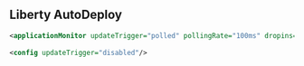 ## Liberty AutoDeploy

```xml
<applicationMonitor updateTrigger="polled" pollingRate="100ms" dropins="/opt/IBM/WebSphere/AppServer/usr/servers/server1/apps" dropinsEnabled="true"/>
    
<config updateTrigger="disabled"/>
```
